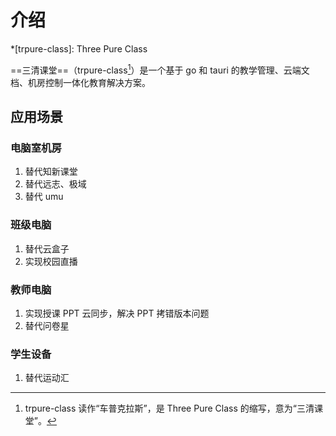 # 介绍

<!-- prettier-ignore -->
*[trpure-class]: Three Pure Class

==三清课堂==（trpure-class[^1]）是一个基于 go 和 tauri 的教学管理、云端文档、机房控制一体化教育解决方案。

## 应用场景

### 电脑室机房

1. 替代知新课堂
2. 替代远志、极域
3. 替代 umu

### 班级电脑

1. 替代云盒子
2. 实现校园直播

### 教师电脑

1. 实现授课 PPT 云同步，解决 PPT 拷错版本问题
2. 替代问卷星

### 学生设备

1. 替代运动汇

[^1]: trpure-class 读作“车普克拉斯”，是 Three Pure Class 的缩写，意为“三清课堂”。
